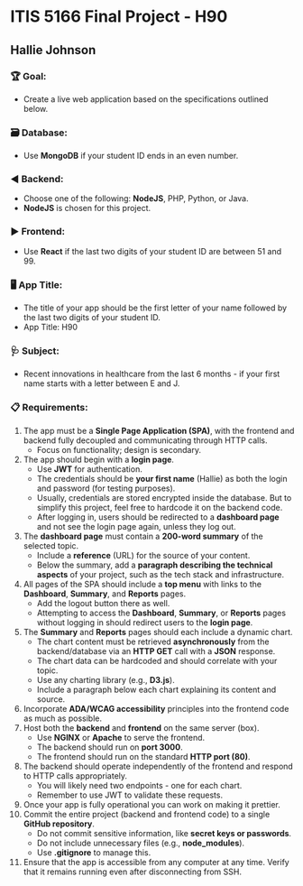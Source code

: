 # ITIS 5166 Final Project - H90
## Hallie Johnson

### 🏆 Goal:
- Create a live web application based on the specifications outlined below.


### 🗃️ Database:
- Use **MongoDB** if your student ID ends in an even number.


### ◀️ Backend:
- Choose one of the following: **NodeJS**, PHP, Python, or Java.
- **NodeJS** is chosen for this project.


### ▶️ Frontend:
- Use **React** if the last two digits of your student ID are between 51 and 99.


### 🖥️ App Title:
- The title of your app should be the first letter of your name followed by the last two digits of your student ID.
- App Title: H90


### 🩺 Subject:
- Recent innovations in healthcare from the last 6 months - if your first name starts with a letter between E and J.


### 📋 Requirements:
1. The app must be a **Single Page Application (SPA)**, with the frontend and backend fully decoupled and communicating through HTTP calls.
    - Focus on functionality; design is secondary.
2. The app should begin with a **login page**.
    - Use **JWT** for authentication.
    - The credentials should be **your first name** (Hallie) as both the login and password (for testing purposes).
    - Usually, credentials are stored encrypted inside the database. But to simplify this project, feel free to hardcode it on the backend code. 
    - After logging in, users should be redirected to a **dashboard page** and not see the login page again, unless they log out.
3. The **dashboard page** must contain a **200-word summary** of the selected topic.
    - Include a **reference** (URL) for the source of your content.
    - Below the summary, add a **paragraph describing the technical aspects** of your project, such as the tech stack and infrastructure.
4. All pages of the SPA should include a **top menu** with links to the **Dashboard**, **Summary**, and **Reports** pages.
    - Add the logout button there as well.
    - Attempting to access the **Dashboard**, **Summary**, or **Reports** pages without logging in should redirect users to the **login page**.
5. The **Summary** and **Reports** pages should each include a dynamic chart.
    - The chart content must be retrieved **asynchronously** from the backend/database via an **HTTP GET** call with a **JSON** response.
    - The chart data can be hardcoded and should correlate with your topic.
    - Use any charting library (e.g., **D3.js**).
    - Include a paragraph below each chart explaining its content and source.
6. Incorporate **ADA/WCAG accessibility** principles into the frontend code as much as possible.
7. Host both the **backend** and **frontend** on the same server (box).
    - Use **NGINX** or **Apache** to serve the frontend.
    - The backend should run on **port 3000**.
    - The frontend should run on the standard **HTTP port (80)**.
8. The backend should operate independently of the frontend and respond to HTTP calls appropriately.
    - You will likely need two endpoints - one for each chart.
    - Remember to use JWT to validate these requests.
9. Once your app is fully operational you can work on making it prettier.
10. Commit the entire project (backend and frontend code) to a single **GitHub repository**.
    - Do not commit sensitive information, like **secret keys or passwords**.
    - Do not include unnecessary files (e.g., **node_modules**).
    - Use **.gitignore** to manage this.
11. Ensure that the app is accessible from any computer at any time. Verify that it remains running even after disconnecting from SSH.